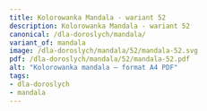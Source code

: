 ```yaml
---
title: Kolorowanka Mandala - wariant 52
description: Kolorowanka Mandala - wariant 52
canonical: /dla-doroslych/mandala/
variant_of: mandala
image: /dla-doroslych/mandala/52/mandala-52.svg
pdf: /dla-doroslych/mandala/52/mandala-52.pdf
alt: "Kolorowanka mandala – format A4 PDF"
tags:
- dla-doroslych
- mandala
---
```

